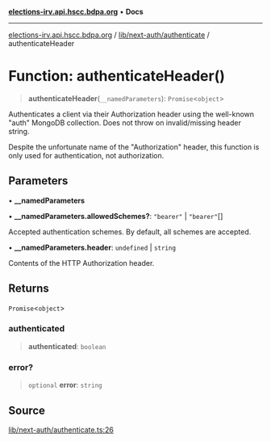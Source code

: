 [**elections-irv.api.hscc.bdpa.org**](../../../../README.md) • **Docs**

***

[elections-irv.api.hscc.bdpa.org](../../../../README.md) / [lib/next-auth/authenticate](../README.md) / authenticateHeader

# Function: authenticateHeader()

> **authenticateHeader**(`__namedParameters`): `Promise`\<`object`\>

Authenticates a client via their Authorization header using the well-known
"auth" MongoDB collection. Does not throw on invalid/missing header string.

Despite the unfortunate name of the "Authorization" header, this function is
only used for authentication, not authorization.

## Parameters

• **\_\_namedParameters**

• **\_\_namedParameters.allowedSchemes?**: `"bearer"` \| `"bearer"`[]

Accepted authentication schemes. By default, all schemes are accepted.

• **\_\_namedParameters.header**: `undefined` \| `string`

Contents of the HTTP Authorization header.

## Returns

`Promise`\<`object`\>

### authenticated

> **authenticated**: `boolean`

### error?

> `optional` **error**: `string`

## Source

[lib/next-auth/authenticate.ts:26](https://github.com/Xunnamius/elections_irv.api.hscc.bdpa.org/blob/c917ea60595d63d322e4038beb12d08f7d64cdd2/lib/next-auth/authenticate.ts#L26)
